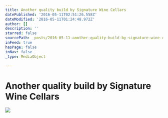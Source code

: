 ```yaml
---
title: Another quality build by Signature Wine Cellars
datePublished: '2016-05-11T02:51:26.558Z'
dateModified: '2016-05-11T01:24:48.972Z'
author: []
description: ''
starred: false
sourcePath: _posts/2016-05-11-another-quality-build-by-signature-wine-cellars.md
inFeed: true
hasPage: false
inNav: false
_type: MediaObject

---
```

# Another quality build by Signature Wine Cellars
![](https://the-grid-user-content.s3-us-west-2.amazonaws.com/dceb8ba0-ab0f-4272-bdad-f3c821d94d3e.jpg)